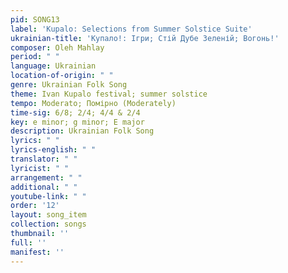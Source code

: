 ```yaml
---
pid: SONG13
label: 'Kupalo: Selections from Summer Solstice Suite'
ukrainian-title: 'Купало!: Ігри; Стій Дубе Зеленій; Вогонь!'
composer: Oleh Mahlay
period: " "
language: Ukrainian
location-of-origin: " "
genre: Ukrainian Folk Song
theme: Ivan Kupalo festival; summer solstice
tempo: Moderato; Помірно (Moderately)
time-sig: 6/8; 2/4; 4/4 & 2/4
key: e minor; g minor; E major
description: Ukrainian Folk Song
lyrics: " "
lyrics-english: " "
translator: " "
lyricist: " "
arrangement: " "
additional: " "
youtube-link: " "
order: '12'
layout: song_item
collection: songs
thumbnail: ''
full: ''
manifest: ''
---
```

